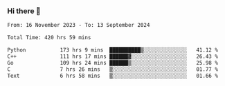 ### Hi there 👋

<!--
**floyiac/floyiac** is a ✨ _special_ ✨ repository because its `README.md` (this file) appears on your GitHub profile.

Here are some ideas to get you started:

- 🔭 I’m currently working on ...
- 🌱 I’m currently learning ...
- 👯 I’m looking to collaborate on ...
- 🤔 I’m looking for help with ...
- 💬 Ask me about ...
- 📫 How to reach me: ...
- 😄 Pronouns: ...
- ⚡ Fun fact: ...
-->

<!--START_SECTION:waka-->

```txt
From: 16 November 2023 - To: 13 September 2024

Total Time: 420 hrs 59 mins

Python           173 hrs 9 mins  ██████████▒░░░░░░░░░░░░░░   41.12 %
C++              111 hrs 17 mins ██████▓░░░░░░░░░░░░░░░░░░   26.43 %
Go               109 hrs 24 mins ██████▒░░░░░░░░░░░░░░░░░░   25.98 %
C                7 hrs 26 mins   ▒░░░░░░░░░░░░░░░░░░░░░░░░   01.77 %
Text             6 hrs 58 mins   ▒░░░░░░░░░░░░░░░░░░░░░░░░   01.66 %
```

<!--END_SECTION:waka-->
